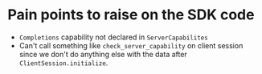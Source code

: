 # Pain points to raise on the SDK code

- `Completions` capability not declared in `ServerCapabilites`
-  Can't call something like `check_server_capability` on client session since we don't
do anything else with the data after `ClientSession.initialize`.
